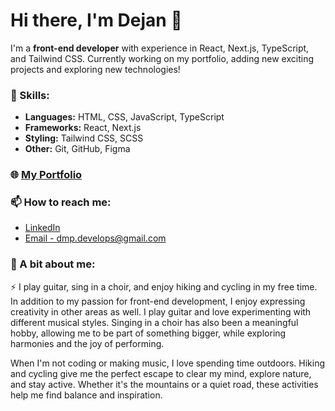 # Hi there, I'm Dejan 👋

I'm a **front-end developer** with experience in React, Next.js, TypeScript, and Tailwind CSS. Currently working on my portfolio, adding new exciting projects and exploring new technologies!

### 🌟 Skills:
- **Languages:** HTML, CSS, JavaScript, TypeScript
- **Frameworks:** React, Next.js
- **Styling:** Tailwind CSS, SCSS
- **Other:** Git, GitHub, Figma

### 🌐 [My Portfolio](https://dekidejan.github.io/portfolio/)

### 📫 How to reach me:
- [LinkedIn](https://www.linkedin.com/in/dejan-mironski-panchevski/)
- [Email - dmp.develops@gmail.com](mailto:dmp.develops@gmail.com)

### 📖 A bit about me:
⚡ I play guitar, sing in a choir, and enjoy hiking and cycling in my free time.
In addition to my passion for front-end development, I enjoy expressing creativity in other areas as well. I play guitar and love experimenting with different musical styles. Singing in a choir has also been a meaningful hobby, allowing me to be part of something bigger, while exploring harmonies and the joy of performing.

When I'm not coding or making music, I love spending time outdoors. Hiking and cycling give me the perfect escape to clear my mind, explore nature, and stay active. Whether it's the mountains or a quiet road, these activities help me find balance and inspiration.
